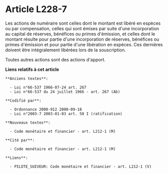 # Article L228-7

Les actions de numéraire sont celles dont le montant est libéré en espèces ou par compensation, celles qui sont émises par
suite d'une incorporation au capital de réserves, bénéfices ou primes d'émission, et celles dont le montant résulte pour
partie d'une incorporation de réserves, bénéfices ou primes d'émission et pour partie d'une libération en espèces. Ces
dernières doivent être intégralement libérées lors de la souscription.

Toutes autres actions sont des actions d'apport.

**Liens relatifs à cet article**

	**Anciens textes**:

	  - Loi n°66-537 1966-07-24 art. 267
	  - Loi n°66-537 du 24 juillet 1966 - art. 267 (Ab)

	**Codifié par**:

	  - Ordonnance 2000-912 2000-09-18
	  - Loi n°2003-7 2003-01-03 art. 50 I (ratification)

	**Nouveaux textes**:

	  - Code monétaire et financier - art. L212-1 (M)

	**Cité par**:

	  - Code monétaire et financier - art. L212-1 (M)

	**Liens**:

	  - PILOTE_SUIVEUR: Code monétaire et financier - art. L212-1 (V)
